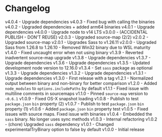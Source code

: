 
# Changelog

v4.0.4 - Upgrade dependencies
v4.0.3 - Fixed bug with calling the binaries
v4.0.2 - Upgraded dependencies + added arm64 binaries
v4.0.1 - Upgrade dependencies
v4.0.0 - Upgrade node to v14 LTS
v3.0.0 - (ACCIDENTAL PUBLISH - DON'T REUSE)
v2.0.3 - Upgraded source-map (2/2)
v2.0.2 - Upgraded source-map
v2.0.1 - Upgrades Sass to v1.26.11
v2.0.0 - Upgraded Sass from 1.26.8 to 1.26.10
       - Removed Win32 binary due to WSL maturity
v1.4.0 - Fixed uncaught error when not using binary
v1.3.9 - Reverted inadvertent source-map upgrade
v1.3.8 - Upgrade dependencies
v1.3.7 - Upgrade dependencies
v1.3.6 - Upgrade dependencies
v1.3.5 - Updated development node version to 12.16.0
v1.3.4 - Set `sass` package as optional
v1.3.3 - Upgrade dependencies
v1.3.2 - Upgrade dependencies
v1.3.1 - Upgrade dependencies
v1.3.0 - First release with a tag
v1.2.1 - Normalized output between binary and non-binary for better comparison
v1.2.0 - Added `node_modules` to `options.includePaths` by default
v1.1.1 - Fixed issue with multiline comments in sourcemaps
v1.1.0 - Pinned `source-map` version to `~0.6.1`
v1.0.9 - Fixed OS-X snapshot loading
v1.0.8 - Publish to test `package.json` `bin` property (2)
v1.0.7 - Publish to test `package.json` `bin` property (1)
v1.0.6 - Added `package.json` `bin` property test
v1.0.5 - Fixed issues with source maps. Fixed issue with binaries
v1.0.4 - Embedded the `sass` binary. No longer uses sync methods
v1.0.3 - Internal refactoring
v1.0.2 - (chore) Upgraded `sass` dependency
v1.0.1 - Changed experimentalTryBinary option to false by default
v1.0.0 - Initial release
